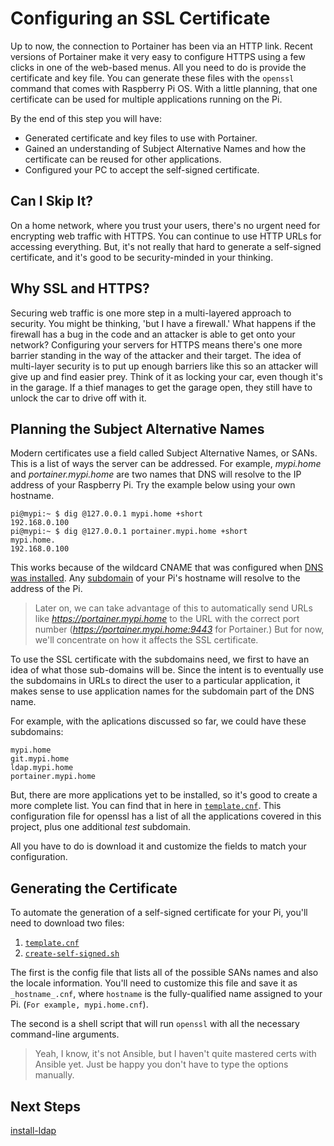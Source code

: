 # Configuring an SSL Certificate
Up to now, the connection to Portainer has been via an HTTP link. Recent versions of Portainer make it very easy to configure HTTPS using a few clicks in one of the web-based menus. All you need to do is provide the certificate and key file. You can generate these files with the `openssl` command that comes with Raspberry Pi OS. With a little planning, that one certificate can be used for multiple applications running on the Pi.

By the end of this step you will have:
* Generated certificate and key files to use with Portainer.
* Gained an understanding of Subject Alternative Names and how the certificate can be reused for other applications.
* Configured your PC to accept the self-signed certificate.

## Can I Skip It?
On a home network, where you trust your users, there's no urgent need for encrypting web traffic with HTTPS. You can continue to use HTTP URLs for accessing everything. But, it's not really that hard to generate a self-signed certificate, and it's good to be security-minded in your thinking.

## Why SSL and HTTPS?
Securing web traffic is one more step in a multi-layered approach to security. You might be thinking, 'but I have a firewall.' What happens if the firewall has a bug in the code and an attacker is able to get onto your network? Configuring your servers for HTTPS means there's one more barrier standing in the way of the attacker and their target. The idea of multi-layer security is to put up enough barriers like this so an attacker will give up and find easier prey. Think of it as locking your car, even though it's in the garage. If a thief manages to get the garage open, they still have to unlock the car to drive off with it.

## Planning the Subject Alternative Names
Modern certificates use a field called Subject Alternative Names, or SANs. This is a list of ways the server can be addressed. For example, _mypi.home_ and _portainer.mypi.home_ are two names that DNS will resolve to the IP address of your Raspberry Pi. Try the example below using your own hostname.

```
pi@mypi:~ $ dig @127.0.0.1 mypi.home +short
192.168.0.100
pi@mypi:~ $ dig @127.0.0.1 portainer.mypi.home +short
mypi.home.
192.168.0.100
```

This works because of the wildcard CNAME that was configured when [DNS was installed](install-dns.md). Any [subdomain](https://en.wikipedia.org/wiki/Subdomain) of your Pi's hostname will resolve to the address of the Pi.

>Later on, we can take advantage of this to automatically send URLs like _https://portainer.mypi.home_ to the URL with the correct port number (_https://portainer.mypi.home:9443_ for Portainer.) But for now, we'll concentrate on how it affects the SSL certificate.

To use the SSL certificate with the subdomains need, we first to have an idea of what those sub-domains will be. Since the intent is to eventually use the subdomains in URLs to direct the user to a particular application, it makes sense to use application names for the subdomain part of the DNS name.

For example, with the aplications discussed so far, we could have these subdomains:

```
mypi.home
git.mypi.home
ldap.mypi.home
portainer.mypi.home
```

But, there are more applications yet to be installed, so it's good to create a more complete list. You can find that in here in [`template.cnf`](https://github.com/DavesCodeMusings/CloudPi/blob/main/ssl/template.cnf). This configuration file for openssl has a list of all the applications covered in this project, plus one additional _test_ subdomain.

All you have to do is download it and customize the fields to match your configuration.

## Generating the Certificate
To automate the generation of a self-signed certificate for your Pi, you'll need to download two files:
1. [`template.cnf`](https://github.com/DavesCodeMusings/CloudPi/blob/main/ssl/template.cnf)
2. [`create-self-signed.sh`](https://github.com/DavesCodeMusings/CloudPi/blob/main/ssl/create-self-signed.sh)

The first is the config file that lists all of the possible SANs names and also the locale information. You'll need to customize this file and save it as `_hostname_.cnf`, where `hostname` is the fully-qualified name assigned to your Pi. (`For example, mypi.home.cnf`).

The second is a shell script that will run `openssl` with all the necessary command-line arguments.

>Yeah, I know, it's not Ansible, but I haven't quite mastered certs with Ansible yet. Just be happy you don't have to type the options manually.



## Next Steps
[install-ldap](install-ldap.md)
